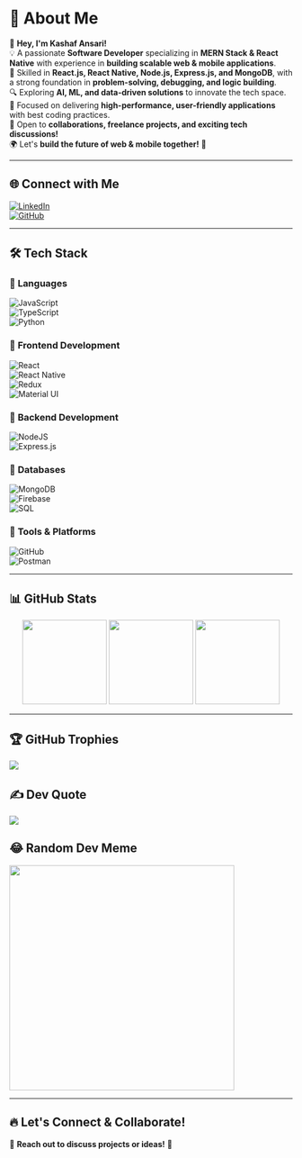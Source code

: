 # 💫 About Me  
🚀 **Hey, I'm Kashaf Ansari!**  
💡 A passionate **Software Developer** specializing in **MERN Stack & React Native** with experience in **building scalable web & mobile applications**.  
📱 Skilled in **React.js, React Native, Node.js, Express.js, and MongoDB**, with a strong foundation in **problem-solving, debugging, and logic building**.  
🔍 Exploring **AI, ML, and data-driven solutions** to innovate the tech space.  
🎯 Focused on delivering **high-performance, user-friendly applications** with best coding practices.  
🤝 Open to **collaborations, freelance projects, and exciting tech discussions!**  
🌍 Let's **build the future of web & mobile together!** 🚀  

---

## 🌐 Connect with Me  
[![LinkedIn](https://img.shields.io/badge/LinkedIn-%230077B5.svg?style=for-the-badge&logo=linkedin&logoColor=white)](https://linkedin.com/in/kashaf-ansari-profile)  
[![GitHub](https://img.shields.io/badge/GitHub-%23121011.svg?style=for-the-badge&logo=github&logoColor=white)](https://github.com/Kashaf-Ansari-3108)  

---

## 🛠️ Tech Stack  

### 🔹 **Languages**  
![JavaScript](https://img.shields.io/badge/javascript-%23323330.svg?style=for-the-badge&logo=javascript&logoColor=%23F7DF1E)  
![TypeScript](https://img.shields.io/badge/typescript-%23007ACC.svg?style=for-the-badge&logo=typescript&logoColor=white)  
![Python](https://img.shields.io/badge/python-%2314354C.svg?style=for-the-badge&logo=python&logoColor=white)  

### 🔹 **Frontend Development**  
![React](https://img.shields.io/badge/react-%2320232a.svg?style=for-the-badge&logo=react&logoColor=%2361DAFB)  
![React Native](https://img.shields.io/badge/react_native-%2320232a.svg?style=for-the-badge&logo=react&logoColor=%2361DAFB)  
![Redux](https://img.shields.io/badge/redux-%23593d88.svg?style=for-the-badge&logo=redux&logoColor=white)  
![Material UI](https://img.shields.io/badge/material%20ui-%230081CB.svg?style=for-the-badge&logo=mui&logoColor=white)  

### 🔹 **Backend Development**  
![NodeJS](https://img.shields.io/badge/node.js-6DA55F?style=for-the-badge&logo=node.js&logoColor=white)  
![Express.js](https://img.shields.io/badge/express.js-%23404d59.svg?style=for-the-badge&logo=express&logoColor=%2361DAFB) 

### 🔹 **Databases**  
![MongoDB](https://img.shields.io/badge/MongoDB-%234ea94b.svg?style=for-the-badge&logo=mongodb&logoColor=white)  
![Firebase](https://img.shields.io/badge/Firebase-%23039BE5.svg?style=for-the-badge&logo=firebase)  
![SQL](https://img.shields.io/badge/SQL-%230074D1.svg?style=for-the-badge&logo=mysql&logoColor=white)  

### 🔹 **Tools & Platforms**  
![GitHub](https://img.shields.io/badge/GitHub-%23121011.svg?style=for-the-badge&logo=github&logoColor=white)  
![Postman](https://img.shields.io/badge/Postman-FF6C37?style=for-the-badge&logo=postman&logoColor=white)  

---

## 📊 GitHub Stats  
<div align="center">  
<img src="https://github-readme-stats.vercel.app/api?username=Kashaf-Ansari-3108&theme=dark&hide_border=true&include_all_commits=true&count_private=true" height="150"/>  
<img src="https://github-readme-streak-stats.herokuapp.com/?user=Kashaf-Ansari-3108&theme=dark&hide_border=true" height="150"/>  
<img src="https://github-readme-stats.vercel.app/api/top-langs/?username=Kashaf-Ansari-3108&theme=dark&hide_border=true&include_all_commits=true&count_private=true&layout=compact" height="150"/>  
</div>  

---

## 🏆 GitHub Trophies  
![](https://github-profile-trophy.vercel.app/?username=Kashaf-Ansari-3108&theme=radical&no-frame=false&no-bg=true&margin-w=4)  

## ✍️ Dev Quote  
![](https://quotes-github-readme.vercel.app/api?type=horizontal&theme=radical)  

## 😂 Random Dev Meme  
<img src='https://randommeme-five.vercel.app/' style="height: 400px;"/>  

---

## 🔥 Let's Connect & Collaborate!  
💌 **Reach out to discuss projects or ideas!** 🚀  
